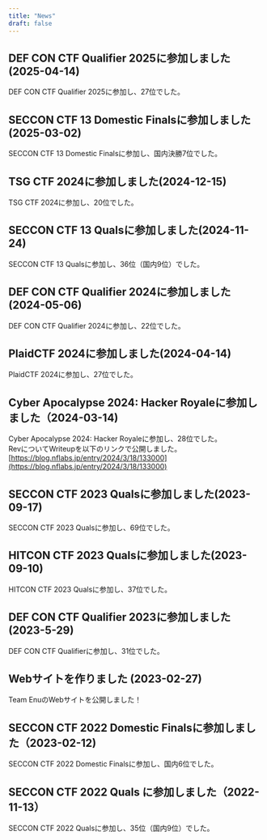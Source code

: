 ```yaml
---
title: "News"
draft: false
---
```




## DEF CON CTF Qualifier 2025に参加しました(2025-04-14)
DEF CON CTF Qualifier 2025に参加し、27位でした。

## SECCON CTF 13 Domestic Finalsに参加しました(2025-03-02)
SECCON CTF 13 Domestic Finalsに参加し、国内決勝7位でした。

## TSG CTF 2024に参加しました(2024-12-15)
TSG CTF 2024に参加し、20位でした。

## SECCON CTF 13 Qualsに参加しました(2024-11-24)
SECCON CTF 13 Qualsに参加し、36位（国内9位）でした。

## DEF CON CTF Qualifier 2024に参加しました(2024-05-06)
DEF CON CTF Qualifier 2024に参加し、22位でした。

## PlaidCTF 2024に参加しました(2024-04-14)
PlaidCTF 2024に参加し、27位でした。

## Cyber Apocalypse 2024: Hacker Royaleに参加しました（2024-03-14)
Cyber Apocalypse 2024: Hacker Royaleに参加し、28位でした。  
RevについてWriteupを以下のリンクで公開しました。  
[https://blog.nflabs.jp/entry/2024/3/18/133000](https://blog.nflabs.jp/entry/2024/3/18/133000)

## SECCON CTF 2023 Qualsに参加しました(2023-09-17)
SECCON CTF 2023 Qualsに参加し、69位でした。

## HITCON CTF 2023 Qualsに参加しました(2023-09-10)
HITCON CTF 2023 Qualsに参加し、37位でした。

## DEF CON CTF Qualifier 2023に参加しました(2023-5-29)
DEF CON CTF Qualifierに参加し、31位でした。

## Webサイトを作りました (2023-02-27)  
Team EnuのWebサイトを公開しました！

## SECCON CTF 2022 Domestic Finalsに参加しました（2023-02-12)
SECCON CTF 2022 Domestic Finalsに参加し、国内6位でした。

## SECCON CTF 2022 Quals に参加しました（2022-11-13）
SECCON CTF 2022 Qualsに参加し、35位（国内9位）でした。

<!-- ## スタックに関するPwnの勉強会（2022-11-11） -->

<!-- もうすぐSECCON予選ということで、通常の勉強会に加えて、イベントとして昨年のPwn問題を題材に勉強会を開催しました。  	 -->

<!-- - [詳細](../posts/2022111101/) -->
